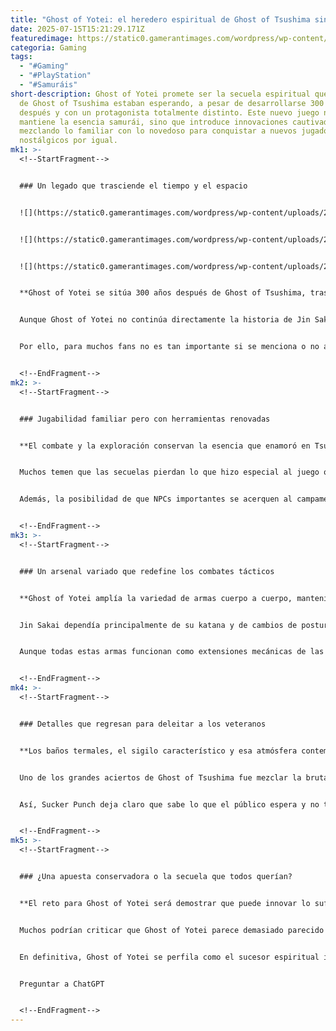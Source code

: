 ```yaml
---
title: "Ghost of Yotei: el heredero espiritual de Ghost of Tsushima sin Jin Sakai"
date: 2025-07-15T15:21:29.171Z
featuredimage: https://static0.gamerantimages.com/wordpress/wp-content/uploads/2025/07/a-13.jpg?q=49&fit=crop&w=1140&h=&dpr=2
categoria: Gaming
tags:
  - "#Gaming"
  - "#PlayStation"
  - "#Samuráis"
short-description: Ghost of Yotei promete ser la secuela espiritual que los fans
  de Ghost of Tsushima estaban esperando, a pesar de desarrollarse 300 años
  después y con un protagonista totalmente distinto. Este nuevo juego no solo
  mantiene la esencia samurái, sino que introduce innovaciones cautivadoras,
  mezclando lo familiar con lo novedoso para conquistar a nuevos jugadores y
  nostálgicos por igual.
mk1: >-
  <!--StartFragment-->


  ### Un legado que trasciende el tiempo y el espacio


  ![](https://static0.gamerantimages.com/wordpress/wp-content/uploads/2025/07/screenshot-783.png?q=49&fit=crop&w=750&h=422&dpr=2)


  ![](https://static0.gamerantimages.com/wordpress/wp-content/uploads/2025/07/screenshot-787.png?q=49&fit=crop&w=750&h=422&dpr=2)


  ![](https://static0.gamerantimages.com/wordpress/wp-content/uploads/2025/07/batman_-arkham-shadow-2024-10-02-10_59_32-pm-24-9.png?q=49&fit=crop&w=750&h=422&dpr=2)


  **Ghost of Yotei se sitúa 300 años después de Ghost of Tsushima, trasladando la acción a otro extremo de Japón, pero manteniendo viva la leyenda del guerrero samurái.**


  Aunque Ghost of Yotei no continúa directamente la historia de Jin Sakai, la atmósfera y el universo creado por Sucker Punch se expanden con maestría. Es fascinante observar cómo tras tres siglos, el mito del “Fantasma” podría haberse transformado en simples fábulas o relatos que inspiran a nuevas generaciones. Este alejamiento temporal y geográfico da libertad para explorar narrativas frescas sin traicionar el ADN del juego original.


  Por ello, para muchos fans no es tan importante si se menciona o no a Jin Sakai, sino que el espíritu del samurái sigiloso, honorable y letal siga siendo el eje del relato. Ghost of Yotei parece cumplir con este cometido, construyendo un mundo donde el honor y la espada siguen definiendo destinos.


  <!--EndFragment-->
mk2: >-
  <!--StartFragment-->


  ### Jugabilidad familiar pero con herramientas renovadas


  **El combate y la exploración conservan la esencia que enamoró en Tsushima, pero añaden nuevas mecánicas que prometen enriquecer la experiencia.**


  Muchos temen que las secuelas pierdan lo que hizo especial al juego original, mientras otros desean precisamente algo radicalmente distinto. Ghost of Yotei camina en la cuerda floja, buscando balancear ambos extremos. Según lo revelado en el State of Play, el juego mantiene el esquema de mundo abierto con exploración libre, pero incorpora novedades como un Sistema de Pistas que guía la investigación y permite usar interrogatorios para descubrir nuevos caminos.


  Además, la posibilidad de que NPCs importantes se acerquen al campamento del jugador para ofrecer misiones o diálogos añade dinamismo. Estas variaciones sutiles refuerzan la sensación de estar en un mundo vivo, sin alejarse demasiado de la fórmula que convirtió a Ghost of Tsushima en un clásico moderno.


  <!--EndFragment-->
mk3: >-
  <!--StartFragment-->


  ### Un arsenal variado que redefine los combates tácticos


  **Ghost of Yotei amplía la variedad de armas cuerpo a cuerpo, manteniendo la filosofía estratégica de cambiar estilos según el enemigo.**


  Jin Sakai dependía principalmente de su katana y de cambios de postura para contrarrestar diferentes tipos de adversarios. Atsu, el nuevo protagonista, lleva ese concepto un paso más allá al disponer de múltiples armas como la lanza, el kusarigama, el odachi y espadas dobles, además de la clásica katana.


  Aunque todas estas armas funcionan como extensiones mecánicas de las posturas vistas en Tsushima, ofrecen un toque visual y táctico refrescante. Esto asegura que el combate siga siendo un elegante “juego de piedra, papel o tijeras”, donde adaptarse rápidamente al rival puede significar la diferencia entre la vida y la muerte.


  <!--EndFragment-->
mk4: >-
  <!--StartFragment-->


  ### Detalles que regresan para deleitar a los veteranos


  **Los baños termales, el sigilo característico y esa atmósfera contemplativa siguen presentes, conectando emocionalmente con los fans del primer juego.**


  Uno de los grandes aciertos de Ghost of Tsushima fue mezclar la brutalidad del combate con momentos de calma casi poéticos. Ghost of Yotei recupera esos espacios de respiro, permitiendo al jugador sumergirse en aguas termales para reflexionar y recuperar energías. Este detalle, aunque pequeño, representa un guiño potente a los seguidores del original.


  Así, Sucker Punch deja claro que sabe lo que el público espera y no teme repetir fórmulas que funcionan, mientras arriesga en otros aspectos como la narrativa o la forma en que el mundo responde a las acciones del jugador.


  <!--EndFragment-->
mk5: >-
  <!--StartFragment-->


  ### ¿Una apuesta conservadora o la secuela que todos querían?


  **El reto para Ghost of Yotei será demostrar que puede innovar lo suficiente sin perder lo que hizo memorable a su antecesor.**


  Muchos podrían criticar que Ghost of Yotei parece demasiado parecido a Ghost of Tsushima, sin romper del todo el molde. Sin embargo, no siempre es necesario reinventar la rueda para ofrecer una experiencia satisfactoria. En realidad, la clave estará en cómo esas nuevas herramientas (como el Sistema de Pistas y la interacción en campamentos) logran enriquecer el núcleo jugable sin alienar a los viejos fans.


  En definitiva, Ghost of Yotei se perfila como el sucesor espiritual ideal: una obra que, aunque sin Jin Sakai, mantiene vivo su legado samurái y promete entregar horas de exploración, combate táctico y belleza visual en la nueva generación de consolas. Desde 10datos.com seguiremos atentos a cada novedad de este título que busca conquistar el corazón de los jugadores una vez más.


  Preguntar a ChatGPT


  <!--EndFragment-->
---
```

